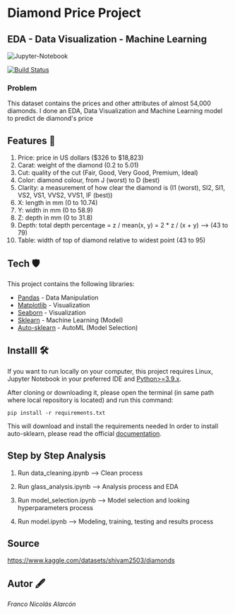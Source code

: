 # Diamond Price Project
## EDA - Data Visualization - Machine Learning

![Jupyter-Notebook](https://jupyter.org/assets/logos/rectanglelogo-greytext-orangebody-greymoons.svg)

[![Build Status](https://travis-ci.org/joemccann/dillinger.svg?branch=master)](https://travis-ci.org/joemccann/dillinger)

### Problem
This dataset contains the prices and other attributes of almost 54,000 diamonds. I done an EDA, Data Visualization and Machine Learning model to predict de diamond's price

## Features 👀
1. Price: price in US dollars ($326 to $18,823)
3. Carat: weight of the diamond (0.2 to 5.01)
4. Cut: quality of the cut (Fair, Good, Very Good, Premium, Ideal)
5. Color: diamond colour, from J (worst) to D (best)
6. Clarity: a measurement of how clear the diamond is (I1 (worst), SI2, SI1, VS2, VS1, VVS2, VVS1, IF (best))
7. X: length in mm (0 to 10.74)
8. Y: width in mm (0 to 58.9)
9. Z: depth in mm (0 to 31.8)
10. Depth: total depth percentage = z / mean(x, y) = 2 * z / (x + y) --> (43 to 79)
11. Table: width of top of diamond relative to widest point (43 to 95)

## Tech 🛡

This project contains the following libraries:
- [Pandas](https://pandas.pydata.org/) - Data Manipulation
- [Matplotlib](https://matplotlib.org/stable/index.html) - Visualization
- [Seaborn](https://seaborn.pydata.org/index.html) - Visualization
- [Sklearn](https://scikit-learn.org/stable/) - Machine Learning (Model)
- [Auto-sklearn](https://automl.github.io/auto-sklearn/master/index.html#) - AutoML (Model Selection) 

## Installl 🛠

If you want to run locally on your computer, this project requires Linux, Jupyter Notebook in your preferred IDE and [Python>=3.9.x](https://www.python.org/).

After cloning or downloading it, please open the terminal (in same path where local repository is located) and run this command:  

```
pip install -r requirements.txt
```
This will download and install the requirements needed
In order to install auto-sklearn, please read the official [documentation](https://automl.github.io/auto-sklearn/master/installation.html).

## Step by Step Analysis

1. Run data_cleaning.ipynb --> Clean process

2. Run glass_analysis.ipynb --> Analysis process and EDA

3. Run model_selection.ipynb --> Model selection and looking hyperparameters process

4. Run model.ipynb --> Modeling, training, testing and results process
## Source

https://www.kaggle.com/datasets/shivam2503/diamonds

## Autor 🖋
*Franco Nicolás Alarcón*